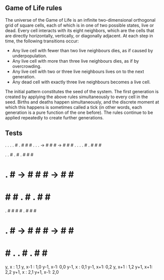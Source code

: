 ## Game of Life rules

The universe of the Game of Life is an infinite two-dimensional orthogonal grid of square cells, each of which is in one of two possible states, live or dead. Every cell interacts with its eight neighbors, which are the cells that are directly horizontally, vertically, or diagonally adjacent. At each step in time, the following transitions occur:

- Any live cell with fewer than two live neighbours dies, as if caused by underpopulation.
- Any live cell with more than three live neighbours dies, as if by overcrowding.
- Any live cell with two or three live neighbours lives on to the next generation.
- Any dead cell with exactly three live neighbours becomes a live cell.

The initial pattern constitutes the seed of the system. The first generation is created by applying the above rules simultaneously to every cell in the seed. 
Births and deaths happen simultaneously, and the discrete moment at which this happens is sometimes called a tick 
(in other words, each generation is a pure function of the one before). The rules continue to be applied repeatedly to create further generations.

## Tests

. . .    . # .    # # #
. . . -> # # # -> # # #
. . .    . # .    # # #

. . #    . # .    # # #
# . # -> # # # -> # # #
# # #    . # .    # # #

. # #    # # .    # # #
# . # -> # # # -> # # #
# # .    . # .    # # #

y, x  : 1,1
y, x-1  : 1,0
y-1, x-1: 0,0
y-1, x  : 0,1
y-1, x+1: 0,2
y, x+1  : 1,2
y+1, x+1: 2,2
y+1, x  : 2,1
y+1, x-1: 2,0
